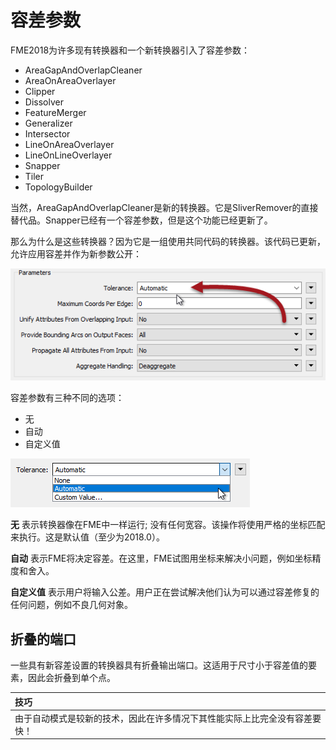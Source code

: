 # 容差参数

FME2018为许多现有转换器和一个新转换器引入了容差参数：

* AreaGapAndOverlapCleaner
* AreaOnAreaOverlayer
* Clipper
* Dissolver
* FeatureMerger
* Generalizer
* Intersector
* LineOnAreaOverlayer
* LineOnLineOverlayer
* Snapper
* Tiler
* TopologyBuilder

当然，AreaGapAndOverlapCleaner是新的转换器。它是SliverRemover的直接替代品。Snapper已经有一个容差参数，但是这个功能已经更新了。

那么为什么是这些转换器？因为它是一组使用共同代码的转换器。该代码已更新，允许应用容差并作为新参数公开：

![](../.gitbook/assets/img4.000.exampletoleranceparameter.png)

容差参数有三种不同的选项：

* 无
* 自动
* 自定义值

![](../.gitbook/assets/img4.001.toleranceparametervalues.png)

**无** 表示转换器像在FME中一样运行; 没有任何宽容。该操作将使用严格的坐标匹配来执行。这是默认值（至少为2018.0）。

**自动** 表示FME将决定容差。在这里，FME试图用坐标来解决小问题，例如坐标精度和舍入。

**自定义值** 表示用户将输入公差。用户正在尝试解决他们认为可以通过容差修复的任何问题，例如不良几何对象。

## 折叠的端口

一些具有新容差设置的转换器具有折叠输出端口。这适用于尺寸小于容差值的要素，因此会折叠到单个点。

|  技巧 |
| :--- |
|  由于自动模式是较新的技术，因此在许多情况下其性能实际上比完全没有容差要快！ |

